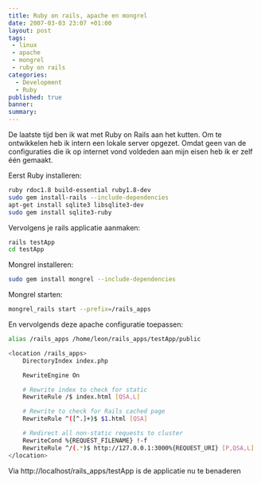 ```yaml
---
title: Ruby on rails, apache en mongrel
date: 2007-03-03 23:07 +01:00
layout: post
tags:
 - linux
 - apache
 - mongrel
 - ruby on rails
categories:
  - Development
  - Ruby
published: true
banner: 
summary:
---
```

De laatste tijd ben ik wat met Ruby on Rails aan het kutten. Om te ontwikkelen heb ik intern een lokale server opgezet. Omdat geen van de configuraties die ik op internet vond voldeden aan mijn eisen heb ik er zelf één gemaakt.
 
Eerst Ruby installeren:

``` bash
ruby rdoc1.8 build-essential ruby1.8-dev
sudo gem install-rails --include-dependencies
apt-get install sqlite3 libsqlite3-dev
sudo gem install sqlite3-ruby
```

Vervolgens je rails applicatie aanmaken:

``` bash
rails testApp
cd testApp
```

Mongrel installeren:

``` bash
sudo gem install mongrel --include-dependencies
```

Mongrel starten: 

``` bash
mongrel_rails start --prefix=/rails_apps
```

En vervolgends deze apache configuratie toepassen:

``` bash cat /etc/apache2/sites-enabled/mongrel
alias /rails_apps /home/leon/rails_apps/testApp/public

<location /rails_apps>
	DirectoryIndex index.php

	RewriteEngine On

	# Rewrite index to check for static
	RewriteRule /$ index.html [QSA,L]

	# Rewrite to check for Rails cached page
	RewriteRule ^([^.]+)$ $1.html [QSA]

	# Redirect all non-static requests to cluster
	RewriteCond %{REQUEST_FILENAME} !-f
	RewriteRule ^/(.*)$ http://127.0.0.1:3000%{REQUEST_URI} [P,QSA,L]
</location>
```

Via http://localhost/rails_apps/testApp is de applicatie nu te benaderen 